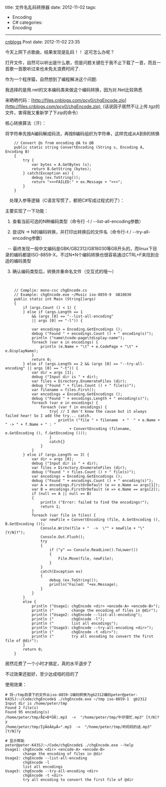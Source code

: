 title: 文件名乱码转换器
date: 2012-11-02
tags:
  - Encoding
  - C#
categories:
  - Encoding
---

[cnblogs](http://www.cnblogs.com/pcy0/archive/2012/11/02/chgEncode.html) Post date: 2012-11-02 23:35

今天上网下点歌曲，结果发现是乱码！！ 这可怎么办呢？

<!-- more -->

打开文件，自然可以听出是什么歌，但是问题关键在于我不止下载了一首，而且一首歌一首歌听过来也未免太浪费时间了.

作为一个程序猿，自然想到了编程解决这个问题:

我选择的是用.net的文本编码类来做这个编码转换，因为对.Net比较熟悉

来晒晒代码：[http://files.cnblogs.com/pcy0/chgEncode.zip](http://files.cnblogs.com/pcy0/chgEncode.zip)  (话说园子居然不让上传.tgz的文件，害得我又重新学了下zip的命令）

核心转换算法（汗）：

将字符串先按A编码解成码流，再按B编码组织为字符串，这样完成从A到B的转换

~~~~CSharp
    // Convert @s from encoding @A to @B
    public static string ConvertEncoding (String s, Encoding A, Encoding B)
    {
        try {
            var bytes = A.GetBytes (s);
            return B.GetString (bytes);
        } catch(Exception ex) {
            debug (ex.ToString());
            return ">>>FAILED:" + ex.Message + "<<<";
        }
    }
~~~~

　处理入参等逻辑（C语言写惯了，都把C\#写成过程式的了）：

主要实现了一下功能：

1. 查看当前可选的N种编码类型（命令行 -l / --list-all-encoding参数）

2. 尝试N -\> N的编码转换，并打印出转换后的文件名（命令行-t / --try-all-encoding参数）

  -- 最终发现一般中文编码是GBK/GB2312/GB18030等GB开头的，而linux下目录的编码都是ISO-8859-X，不过N\*N个编码转换也很容易通过CTRL+F来找到合适的编码类型

3. 确认编码类型后，转换并重命名文件（交互式的哦～）

 

~~~~CSharp
    // Complie: mono-csc chgEncode.cs
    // Example: chgEncode.exe ~/Music iso-8859-9  GB18030
    public static int Main (String[]args)
    {
        if (args.Count () < 1) {
        } else if (args.Length == 1 
            && (args [0] == "--list-all-encoding"
            || args [0] == "-l")) {
            
            var encodings = Encoding.GetEncodings ();
            debug ("Found " + encodings.Count () + " encoding(s)");
            println ("name\tcode-page\tdisplay-name");
            foreach (var e in encodings) {
                println (e.Name + "\t" + e.CodePage + "\t" + e.DisplayName);
            }
            return 0;
        } else if (args.Length == 2 && (args [0] == "--try-all-encoding" || args [0] == "-t")) {
            var dir = args [1];
            debug ("Input dir is " + dir);
            var files = Directory.EnumerateFiles (dir);
            debug ("Found " + files.Count () + " file(s)");
            var filename = files.First();
            var encodings = Encoding.GetEncodings ();
            debug ("Found " + encodings.Length + " encoding(s)");
            foreach (var e in encodings) {
                foreach (var f in encodings) {
                    try{ // I don't know the cause but it always failed hear! So I add the try... catch.
                        println ("file " + filename  + "  " + e.Name + " -> " + f.Name + " : "
                             + ConvertEncoding (filename, e.GetEncoding (), f.GetEncoding ()));
                    }
                    catch{}
                }
            }
        } else if (args.Length == 3) {
            var dir = args [0];
            debug ("Input dir is " + dir);
            var files = Directory.EnumerateFiles (dir);
            debug ("Found " + files.Count () + " file(s)");
            var encodings = Encoding.GetEncodings ();
            debug ("Found " + encodings.Count () + " encoding(s)");
            var A = encodings.FirstOrDefault (e => e.Name == args[1]);
            var B = encodings.FirstOrDefault (e => e.Name == args[2]);
            if (null == A || null == B)
            {
                println ("Error: failed to find the encodings!");
                return 1;
            }
            foreach (var file in files) {
                var newFile = ConvertEncoding (file, A.GetEncoding (), B.GetEncoding ());
                Console.Write(file + "  ->  \"" + newFile + "\" [Y/N]?");
                Console.Out.Flush();
                try
                {
                    if ("y" == Console.ReadLine().ToLower())
                    {
                        File.Move(file, newFile);
                    }
                }
                catch(Exception ex)
                {
                    debug (ex.ToString());
                    println("Failed: "+ex.Message);
                }
            }
        }
        else {
            println ("Usage1: chgEncode <dir> <encode-A> <encode-B>");
            println ("        change the encoding of files in @dir");
            println ("Usage2: chgEncode --list-all-encoding");
            println ("        chgEncode -l");
            println ("        list all encodings");
            println ("Usage3: chgEncode --try-all-encoding <dir>");
            println ("        chgEncode -t <dir>");
            println ("        try all encoding to convert the first file of @dir");
        }
        return 0;
    }
~~~~

居然花费了一个小时才搞定，真的水平退步了

不过效果还挺好，至少达成咱的目的了

使用效果：

~~~~CSharp
# 将~/tmp目录下的文件从iso-8859-1编码转换为gb2312编码peter@peter-K43SJ:~/Code/chgEncode$ ./chgEncode.exe ~/tmp iso-8859-1  gb2312
Input dir is /home/peter/tmp
Found 2 file(s)
Found 95 encoding(s)
/home/peter/tmp/Å£×ÐºÜÃ¦.mp3  ->  "/home/peter/tmp/牛仔很忙.mp3" [Y/N]?y
/home/peter/tmp/ÌýÂèÂèµÄ»°.mp3  ->  "/home/peter/tmp/听妈妈的话.mp3" [Y/N]?y
~~~~

~~~~CSharp
# 显示帮助
peter@peter-K43SJ:~/Code/chgEncode$ ./chgEncode.exe --help
Usage1: chgEncode <dir> <encode-A> <encode-B>
        change the encoding of files in @dir
Usage2: chgEncode --list-all-encoding
        chgEncode -l
        list all encodings
Usage3: chgEncode --try-all-encoding <dir>
        chgEncode -t <dir>
        try all encoding to convert the first file of @dir
~~~~

　　

　　

